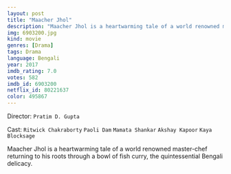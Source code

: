 ```yaml
---
layout: post
title: "Maacher Jhol"
description: "Maacher Jhol is a heartwarming tale of a world renowned master-chef returning to his roots through a bowl of fish curry, the quintessential Bengali delicacy..."
img: 6903200.jpg
kind: movie
genres: [Drama]
tags: Drama 
language: Bengali
year: 2017
imdb_rating: 7.0
votes: 582
imdb_id: 6903200
netflix_id: 80221637
color: 495867
---
```

Director: `Pratim D. Gupta`  

Cast: `Ritwick Chakraborty` `Paoli Dam` `Mamata Shankar` `Akshay Kapoor` `Kaya Blocksage` 

Maacher Jhol is a heartwarming tale of a world renowned master-chef returning to his roots through a bowl of fish curry, the quintessential Bengali delicacy.